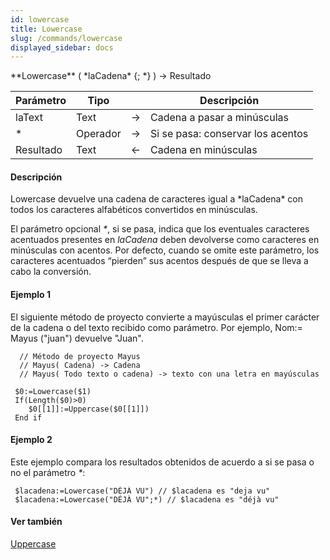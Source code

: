 ```yaml
---
id: lowercase
title: Lowercase
slug: /commands/lowercase
displayed_sidebar: docs
---
```


<!--REF #_command_.Lowercase.Syntax-->**Lowercase** ( *laCadena* {; *} ) -> Resultado<!-- END REF-->
<!--REF #_command_.Lowercase.Params-->
| Parámetro | Tipo |  | Descripción |
| --- | --- | --- | --- |
| laText | Text | &rarr; | Cadena a pasar a minúsculas |
| * | Operador | &rarr; | Si se pasa: conservar los acentos |
| Resultado | Text | &larr; | Cadena en minúsculas |

<!-- END REF-->

#### Descripción 

<!--REF #_command_.Lowercase.Summary-->Lowercase devuelve una cadena de caracteres igual a *laCadena* con todos los caracteres alfabéticos convertidos en minúsculas.<!-- END REF-->

El parámetro opcional *\**, si se pasa, indica que los eventuales caracteres acentuados presentes en *laCadena* deben devolverse como caracteres en minúsculas con acentos. Por defecto, cuando se omite este parámetro, los caracteres acentuados “pierden” sus acentos después de que se lleva a cabo la conversión.

#### Ejemplo 1 

El siguiente método de proyecto convierte a mayúsculas el primer carácter de la cadena o del texto recibido como parámetro. Por ejemplo, Nom:= Mayus ("juan") devuelve "Juan".

```4d
  // Método de proyecto Mayus
  // Mayus( Cadena) -> Cadena
  // Mayus( Todo texto o cadena) -> texto con una letra en mayúsculas
 
 $0:=Lowercase($1)
 If(Length($0)>0)
    $0[[1]]:=Uppercase($0[[1]])
 End if
```

#### Ejemplo 2 

Este ejemplo compara los resultados obtenidos de acuerdo a si se pasa o no el parámetro *\**:

```4d
 $lacadena:=Lowercase("DÉJÀ VU") // $lacadena es "deja vu"
 $lacadena:=Lowercase("DÉJÀ VU";*) // $lacadena es "déjà vu"
```

#### Ver también 

[Uppercase](uppercase.md)  